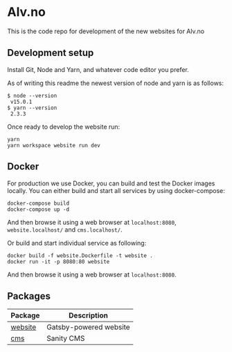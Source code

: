 # Alv.no

This is the code repo for development of the new websites for Alv.no

## Development setup

Install Git, Node and Yarn, and whatever code editor you prefer.

As of writing this readme the newest version of node and yarn is as follows:

```
$ node --version
 v15.0.1
$ yarn --version
 2.3.3
```

Once ready to develop the website run:

```
yarn
yarn workspace website run dev
```

## Docker

For production we use Docker, you can build and test the Docker images locally.
You can either build and start all services by using docker-compose:


```
docker-compose build
docker-compose up -d
```

And then browse it using a web browser at `localhost:8080`, `website.localhost/` and `cms.localhost/`.

Or build and start individual service as following:


```
docker build -f website.Dockerfile -t website .
docker run -it -p 8080:80 website
```

And then browse it using a web browser at `localhost:8080`.

## Packages

Package                       | Description
-------                       | -----------
[website](./packages/website) | Gatsby-powered website
[cms](./packages/cms)         | Sanity CMS
